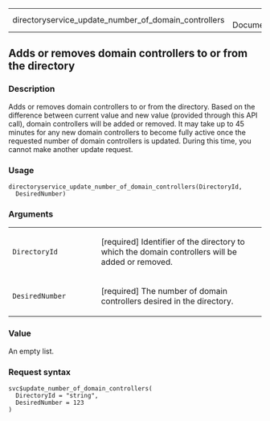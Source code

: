 <table style="width: 100%;">
<tbody>
<tr class="odd">
<td>directoryservice_update_number_of_domain_controllers</td>
<td style="text-align: right;">R Documentation</td>
</tr>
</tbody>
</table>

## Adds or removes domain controllers to or from the directory

### Description

Adds or removes domain controllers to or from the directory. Based on
the difference between current value and new value (provided through
this API call), domain controllers will be added or removed. It may take
up to 45 minutes for any new domain controllers to become fully active
once the requested number of domain controllers is updated. During this
time, you cannot make another update request.

### Usage

    directoryservice_update_number_of_domain_controllers(DirectoryId,
      DesiredNumber)

### Arguments

<table>
<colgroup>
<col style="width: 35%" />
<col style="width: 65%" />
</colgroup>
<tbody>
<tr class="odd">
<td><code
id="directoryservice_update_number_of_domain_controllers_:_DirectoryId">DirectoryId</code></td>
<td><p>[required] Identifier of the directory to which the domain
controllers will be added or removed.</p></td>
</tr>
<tr class="even">
<td><code
id="directoryservice_update_number_of_domain_controllers_:_DesiredNumber">DesiredNumber</code></td>
<td><p>[required] The number of domain controllers desired in the
directory.</p></td>
</tr>
</tbody>
</table>

### Value

An empty list.

### Request syntax

    svc$update_number_of_domain_controllers(
      DirectoryId = "string",
      DesiredNumber = 123
    )
